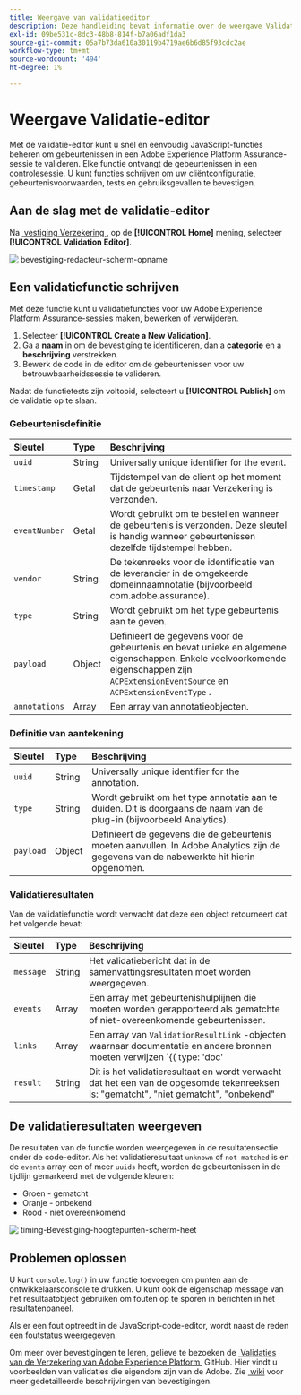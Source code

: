 ```yaml
---
title: Weergave van validatieeditor
description: Deze handleiding bevat informatie over de weergave Validatie-editor in Adobe Experience Platform Assurance.
exl-id: 09be531c-8dc3-48b8-814f-b7a06adf1da3
source-git-commit: 05a7b73da610a30119b4719ae6b6d85f93cdc2ae
workflow-type: tm+mt
source-wordcount: '494'
ht-degree: 1%

---
```


# Weergave Validatie-editor

Met de validatie-editor kunt u snel en eenvoudig JavaScript-functies beheren om gebeurtenissen in een Adobe Experience Platform Assurance-sessie te valideren. Elke functie ontvangt de gebeurtenissen in een controlesessie. U kunt functies schrijven om uw cliëntconfiguratie, gebeurtenisvoorwaarden, tests en gebruiksgevallen te bevestigen.

## Aan de slag met de validatie-editor

Na [&#x200B; vestiging Verzekering &#x200B;](../tutorials/implement-assurance.md), op de **[!UICONTROL Home]** mening, selecteer **[!UICONTROL Validation Editor]**.

![&#x200B; bevestiging-redacteur-scherm-opname &#x200B;](https://user-images.githubusercontent.com/6597105/198680074-f548a646-6f2f-4a65-82fd-0f1687d869bf.png)

## Een validatiefunctie schrijven

Met deze functie kunt u validatiefuncties voor uw Adobe Experience Platform Assurance-sessies maken, bewerken of verwijderen.

1. Selecteer **[!UICONTROL Create a New Validation]**.
2. Ga a **naam** in om de bevestiging te identificeren, dan a **categorie** en a **beschrijving** verstrekken.
3. Bewerk de code in de editor om de gebeurtenissen voor uw betrouwbaarheidssessie te valideren.

Nadat de functietests zijn voltooid, selecteert u **[!UICONTROL Publish]** om de validatie op te slaan.

### Gebeurtenisdefinitie

| Sleutel | Type | Beschrijving |
| :--- | :--- | :--- |
| `uuid` | String | Universally unique identifier for the event. |
| `timestamp` | Getal | Tijdstempel van de client op het moment dat de gebeurtenis naar Verzekering is verzonden. |
| `eventNumber` | Getal | Wordt gebruikt om te bestellen wanneer de gebeurtenis is verzonden. Deze sleutel is handig wanneer gebeurtenissen dezelfde tijdstempel hebben. |
| `vendor` | String | De tekenreeks voor de identificatie van de leverancier in de omgekeerde domeinnaamnotatie (bijvoorbeeld com.adobe.assurance). |
| `type` | String | Wordt gebruikt om het type gebeurtenis aan te geven. |
| `payload` | Object | Definieert de gegevens voor de gebeurtenis en bevat unieke en algemene eigenschappen. Enkele veelvoorkomende eigenschappen zijn `ACPExtensionEventSource` en `ACPExtensionEventType` . |
| `annotations` | Array | Een array van annotatieobjecten. |

### Definitie van aantekening

| Sleutel | Type | Beschrijving |
| :--- | :--- | :--- |
| `uuid` | String | Universally unique identifier for the annotation. |
| `type` | String | Wordt gebruikt om het type annotatie aan te duiden. Dit is doorgaans de naam van de plug-in (bijvoorbeeld Analytics). |
| `payload` | Object | Definieert de gegevens die de gebeurtenis moeten aanvullen. In Adobe Analytics zijn de gegevens van de nabewerkte hit hierin opgenomen. |

### Validatieresultaten

Van de validatiefunctie wordt verwacht dat deze een object retourneert dat het volgende bevat:

| Sleutel | Type | Beschrijving |
| :--- | :--- | :--- |
| `message` | String | Het validatiebericht dat in de samenvattingsresultaten moet worden weergegeven. |
| `events` | Array | Een array met gebeurtenishulplijnen die moeten worden gerapporteerd als gematchte of niet-overeenkomende gebeurtenissen. |
| `links` | Array | Een array van `ValidationResultLink` -objecten waarnaar documentatie en andere bronnen moeten verwijzen `{( type: 'doc'|'product', url: String )}` |
| `result` | String | Dit is het validatieresultaat en wordt verwacht dat het een van de opgesomde tekenreeksen is: &quot;gematcht&quot;, &quot;niet gematcht&quot;, &quot;onbekend&quot; |

## De validatieresultaten weergeven

De resultaten van de functie worden weergegeven in de resultatensectie onder de code-editor. Als het validatieresultaat `unknown` of `not matched` is en de `events` array een of meer `uuids` heeft, worden de gebeurtenissen in de tijdlijn gemarkeerd met de volgende kleuren:

* Groen - gematcht
* Oranje - onbekend
* Rood - niet overeenkomend

![&#x200B; timing-Bevestiging-hoogtepunten-scherm-heet &#x200B;](https://user-images.githubusercontent.com/6597105/198681412-93d10a5a-3212-4e85-850a-aeaf5caf0521.png)

## Problemen oplossen

U kunt `console.log()` in uw functie toevoegen om punten aan de ontwikkelaarsconsole te drukken. U kunt ook de eigenschap message van het resultaatobject gebruiken om fouten op te sporen in berichten in het resultatenpaneel.

Als er een fout optreedt in de JavaScript-code-editor, wordt naast de reden een foutstatus weergegeven.

Om meer over bevestigingen te leren, gelieve te bezoeken de [&#x200B; Validaties van de Verzekering van Adobe Experience Platform &#x200B;](https://github.com/adobe/griffon-validation-plugins) GitHub. Hier vindt u voorbeelden van validaties die eigendom zijn van de Adobe. Zie [&#x200B; wiki &#x200B;](https://github.com/adobe/griffon-validation-plugins/wiki) voor meer gedetailleerde beschrijvingen van bevestigingen.
